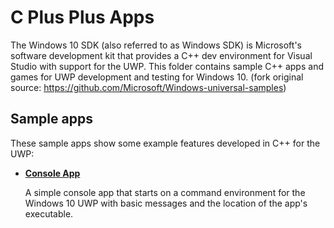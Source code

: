 # C Plus Plus Apps
The Windows 10 SDK (also referred to as Windows SDK) is Microsoft's software development kit that provides a C++ dev environment for Visual Studio with support for the UWP. This folder contains sample C++ apps and games for UWP development and testing for Windows 10. (fork original source: https://github.com/Microsoft/Windows-universal-samples)

## Sample apps
These sample apps show some example features developed in C++ for the UWP:
- [**Console App**](/C++/ConsoleApp)

  A simple console app that starts on a command environment for the Windows 10 UWP with basic messages and the location of the app's executable.
